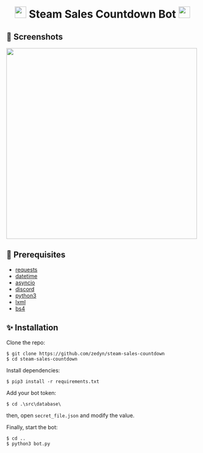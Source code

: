 <h1 align="center"><img src="https://cliply.co/wp-content/uploads/2021/08/372108630_DISCORD_LOGO_400.gif" width="30px"> Steam Sales Countdown Bot <img src="https://cliply.co/wp-content/uploads/2021/08/372108630_DISCORD_LOGO_400.gif" width="30px"></h1>


## 📸 Screenshots
<img src='https://resmim.net/cdn/2025/06/13/TyOQK8.png' align='center' width=500>

## 🚧 Prerequisites
- [requests](https://pypi.org/project/requests/)
- [datetime](https://docs.python.org/3/library/datetime.html)
- [asyncio](https://docs.python.org/3/library/asyncio.html)
- [discord](https://discordpy.readthedocs.io/en/stable/)
- [python3](https://www.python.org/)
- [lxml](https://pypi.org/project/lxml/)
- [bs4](https://pypi.org/project/bs4/)

## ✨ Installation
Clone the repo:

```console
$ git clone https://github.com/zedyn/steam-sales-countdown
$ cd steam-sales-countdown
```

Install dependencies:

```console
$ pip3 install -r requirements.txt
```

Add your bot token:

```console
$ cd .\src\database\
```

then, open ```secret_file.json``` and modify the value.


Finally, start the bot:

```console
$ cd ..
$ python3 bot.py
```


